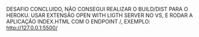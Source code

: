 DESAFIO CONCLUIDO, NÃO CONSEGUI REALIZAR O BUILD/DIST PARA O HEROKU. USAR EXTENSÃO OPEN WITH LIGTH SERVER NO VS, E RODAR A APLICAÇÃO INDEX.HTML COM O ENDPOINT /, EXEMPLO: http://127.0.0.1:5500/
